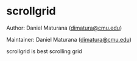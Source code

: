 # scrollgrid

Author: Daniel Maturana (dimatura@cmu.edu)

Maintainer: Daniel Maturana (dimatura@cmu.edu)


scrollgrid is best scrolling grid


